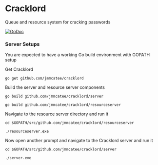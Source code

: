# Cracklord #
Queue and resource system for cracking passwords

[![GoDoc](https://godoc.org/github.com/jmmcatee/cracklord?status.svg)](http://godoc.org/github.com/jmmcatee/cracklord)

### Server Setups ###
You are expected to have a working Go build environment with GOPATH setup

Get Cracklord

`go get github.com/jmmcatee/cracklord`

Build the server and resource server components

`go build github.com/jmmcatee/cracklord/server`

`go build github.com/jmmcatee/cracklord/resourceserver`

Navigate to the resource server directory and run it

`cd $GOPATH/src/github.com/jmmcatee/cracklord/resourceserver`

`./resourceserver.exe`

Now open another prompt and navigate to the Cracklord server and run it

`cd $GOPATH/src/github.com/jmmcatee/cracklord/server`

`./server.exe`
